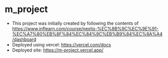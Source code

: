 # m_project
- This project was initially created by following the contents of https://www.inflearn.com/course/nextjs-%EC%8B%9C%EC%9E%91-%EC%A7%80%EB%8F%84%EC%84%9C%EB%B9%84%EC%8A%A4/dashboard
- Deployed using vercel: https://vercel.com/docs
- Deployed site: https://m-project.vercel.app/